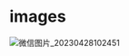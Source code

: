 # images
![微信图片_20230428102451](https://user-images.githubusercontent.com/77054680/235039422-445e85c6-75b2-457c-a20e-6edd13f3727c.jpg)
